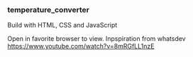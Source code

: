 ### temperature_converter

Build with HTML, CSS and JavaScript

Open in favorite browser to view. Inpspiration from whatsdev https://www.youtube.com/watch?v=8mRGfLL1nzE
